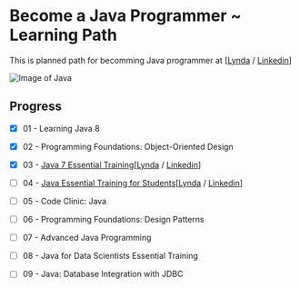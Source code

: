 Become a Java Programmer ~ Learning Path
===========

This is planned path for becomming Java programmer at [[Lynda](https://www.lynda.com/learning-paths/Developer/become-a-java-programmer) / [Linkedin](https://www.linkedin.com/learning/paths/become-a-java-programmer)] <br>

![Image of Java](https://memegenerator.net/img/instances/500x/78221051/become-a-java-programmer.jpg)

## Progress

- [x] 01 - Learning Java 8
- [x] 02 - Programming Foundations: Object-Oriented Design
- [x] 03 - [Java 7 Essential Training](https://github.com/developersCradle/MyProjects/tree/master/Java/Become%20a%20Java%20Programmer%20-%20Learning%20Path/Java%207%20Essential%20Training)[[Lynda](https://www.lynda.com/Java-tutorials/Java-Essential-Training/377484-2.html?srchtrk=index%3a4%0alinktypeid%3a2%0aq%3ajava+essential%0apage%3a1%0as%3arelevance%0asa%3atrue%0aproducttypeid%3a2) / [Linkedin](https://www.linkedin.com/learning/java-8-essential-training/next-steps)]
- [ ] 04 - [Java Essential Training for Students](https://github.com/developersCradle/MyProjects/tree/master/Java/Become%20a%20Java%20Programmer%20-%20Learning%20Path/Java%207%20Essential%20Training)[[Lynda](https://www.lynda.com/Java-tutorials/Java-Essential-Training-Students/375490-2.html?srchtrk=index%3a1%0alinktypeid%3a2%0aq%3aJava+Essential+Training+for+Students%0apage%3a1%0as%3arelevance%0asa%3atrue%0aproducttypeid%3a2) / [Linkedin](https://www.linkedin.com/learning/java-essential-training-for-students)]
- [ ] 05 - Code Clinic: Java
- [ ] 06 - Programming Foundations: Design Patterns
- [ ] 07 - Advanced Java Programming 
- [ ] 08 - Java for Data Scientists Essential Training
- [ ] 09 - Java: Database Integration with JDBC



